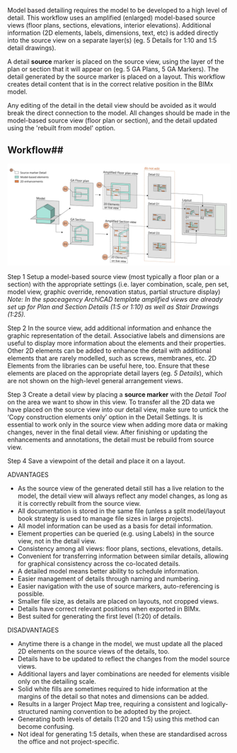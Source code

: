 Model based detailing requires the model to be developed to a high level of detail.
This workflow uses an amplified (enlarged) model-based source views (floor plans, sections, elevations, interior elevations). Additional information (2D elements, labels, dimensions, text, etc) is added directly into the source view on a separate layer(s) (eg. 5 Details for 1:10 and 1:5 detail drawings).

A detail **source** marker is placed on the source view, using the layer of the plan or section that it will appear on (eg. 5 GA Plans, 5 GA Markers). 
The detail generated by the source marker is placed on a layout.
This workflow creates detail content that is in the correct relative position in the BIMx model.

Any editing of the detail in the detail view should be avoided as it would break the direct connection to the model. All changes should be made in the model-based source view (floor plan or section), and the detail updated using the 'rebuilt from model' option.

## Workflow##

![Pasted image 20230131155116](notes/4_ArchiCAD/_assets/Pasted%20image%2020230131155116.png)

Step 1
Setup a model-based source view (most typically a floor plan or a section) with the appropriate settings (i.e. layer combination, scale, pen set, model view, graphic override, renovation status, partial structure display)
*Note: In the spaceagency ArchiCAD template amplified views are already set up for Plan and Section Details (1:5 or 1:10) as well as Stair Drawings (1:25).*

Step 2
In the source view, add additional information and enhance the graphic representation of the detail. Associative labels and dimensions are useful to display more information about the elements and their properties. Other 2D elements can be added to enhance the detail with additional elements that are rarely modelled, such as screws, membranes, etc. 2D Elements from the libraries can be useful here, too. Ensure that these elements are placed on the appropriate detail layers (eg. *5 Details*), which are not shown on the high-level general arrangement views.

Step 3
Create a detail view by placing a **source marker** with the *Detail Tool* on the area we want to show in this view. To transfer all the 2D data we have placed on the source view into our detail view, make sure to untick the ‘Copy construction elements only’ option in the Detail Settings.
It is essential to work only in the source view when adding more data or making changes, never in the final detail view. After finishing or updating the enhancements and annotations, the detail must be rebuild from source view.

Step 4
Save a viewpoint of the detail and place it on a layout.

ADVANTAGES
- As the source view of the generated detail still has a live relation to the model, the detail view will always reflect any model changes, as long as it is correctly rebuilt from the source view.    
- All documentation is stored in the same file (unless a split model/layout book strategy is used to manage file sizes in large projects). 
- All model information can be used as a basis for detail information.
- Element properties can be queried (e.g. using Labels) in the source view, not in the detail view.  
- Consistency among all views: floor plans, sections, elevations, details.
- Convenient for transferring information between similar details, allowing for graphical consistency across the co-located details.
- A detailed model means better ability to schedule information.
- Easier management of details through naming and numbering.
- Easier navigation with the use of source markers, auto-referencing is possible.
- Smaller file size, as details are placed on layouts, not cropped views.
- Details have correct relevant positions when exported in BIMx.
- Best suited for generating the first level (1:20) of details.

DISADVANTAGES
- Anytime there is a change in the model, we must update all the placed 2D elements on the source views of the details, too.
- Details have to be updated to reflect the changes from the model source views.
- Additional layers and layer combinations are needed for elements visible only on the detailing scale.
- Solid white fills are sometimes required to hide information at the margins of the detail so that notes and dimensions can be added.
- Results in a larger Project Map tree, requiring a consistent and logically-structured naming convention to be adopted by the project.
- Generating both levels of details (1:20 and 1:5) using this method can become confusing.
- Not ideal for generating 1:5 details, when these are standardised across the office and not project-specific.